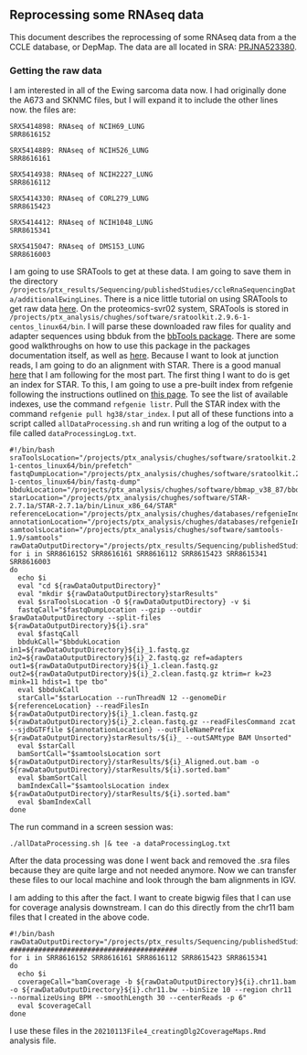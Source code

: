 ## Reprocessing some RNAseq data

This document describes the reprocessing of some RNAseq data from a the CCLE database, or DepMap. The data are all located in SRA: [PRJNA523380](https://www.ncbi.nlm.nih.gov/bioproject?term=PRJNA523380).

### Getting the raw data

I am interested in all of the Ewing sarcoma data now. I had originally done the A673 and SKNMC files, but I will expand it to include the other lines now. the files are:

```
SRX5414898: RNAseq of NCIH69_LUNG
SRR8616152

SRX5414889: RNAseq of NCIH526_LUNG
SRR8616161

SRX5414938: RNAseq of NCIH2227_LUNG
SRR8616112

SRX5414330: RNAseq of CORL279_LUNG
SRR8615423

SRX5414412: RNAseq of NCIH1048_LUNG
SRR8615341

SRX5415047: RNAseq of DMS153_LUNG
SRR8616003
```

I am going to use SRATools to get at these data. I am going to save them in the directory `/projects/ptx_results/Sequencing/publishedStudies/ccleRnaSequencingData/additionalEwingLines`. There is a nice little tutorial on using SRATools to get raw data [here](https://www.biostars.org/p/111040/). On the proteomics-svr02 system, SRATools is stored in `/projects/ptx_analysis/chughes/software/sratoolkit.2.9.6-1-centos_linux64/bin`. I will parse these downloaded raw files for quality and adapter sequences using bbduk from the [bbTools package](https://sourceforge.net/projects/bbmap/). There are some good walkthroughs on how to use this package in the packages documentation itself, as well as [here](https://jgi.doe.gov/data-and-tools/bbtools/bb-tools-user-guide/). Because I want to look at junction reads, I am going to do an alignment with STAR. There is a good manual [here](https://github.com/alexdobin/STAR) that I am following for the most part. The first thing I want to do is get an index for STAR. To this, I am going to use a pre-built index from refgenie following the instructions outlined on [this page](http://refgenie.databio.org/en/latest/install/). To see the list of available indexes, use the command `refgenie listr`. Pull the STAR index with the command `refgenie pull hg38/star_index`. I put all of these functions into a script called `allDataProcessing.sh` and run writing a log of the output to a file called `dataProcessingLog.txt`.

```shell
#!/bin/bash
sraToolsLocation="/projects/ptx_analysis/chughes/software/sratoolkit.2.9.6-1-centos_linux64/bin/prefetch"
fastqDumpLocation="/projects/ptx_analysis/chughes/software/sratoolkit.2.9.6-1-centos_linux64/bin/fastq-dump"
bbdukLocation="/projects/ptx_analysis/chughes/software/bbmap_v38_87/bbduk.sh"
starLocation="/projects/ptx_analysis/chughes/software/STAR-2.7.1a/STAR-2.7.1a/bin/Linux_x86_64/STAR"
referenceLocation="/projects/ptx_analysis/chughes/databases/refgenieIndexes/hg38/star_index/default/"
annotationLocation="/projects/ptx_analysis/chughes/databases/refgenieIndexes/hg38/gencode_gtf/default/hg38.gtf"
samtoolsLocation="/projects/ptx_analysis/chughes/software/samtools-1.9/samtools"
rawDataOutputDirectory="/projects/ptx_results/Sequencing/publishedStudies/ccleRnaSequencingData/sclcLines/"
for i in SRR8616152 SRR8616161 SRR8616112 SRR8615423 SRR8615341 SRR8616003
do
  echo $i
  eval "cd ${rawDataOutputDirectory}"
  eval "mkdir ${rawDataOutputDirectory}starResults"
  eval $sraToolsLocation -O ${rawDataOutputDirectory} -v $i
  fastqCall="$fastqDumpLocation --gzip --outdir $rawDataOutputDirectory --split-files ${rawDataOutputDirectory}${i}.sra"
  eval $fastqCall
  bbdukCall="$bbdukLocation in1=${rawDataOutputDirectory}${i}_1.fastq.gz in2=${rawDataOutputDirectory}${i}_2.fastq.gz ref=adapters out1=${rawDataOutputDirectory}${i}_1.clean.fastq.gz out2=${rawDataOutputDirectory}${i}_2.clean.fastq.gz ktrim=r k=23 mink=11 hdist=1 tpe tbo"
  eval $bbdukCall
  starCall="$starLocation --runThreadN 12 --genomeDir ${referenceLocation} --readFilesIn ${rawDataOutputDirectory}${i}_1.clean.fastq.gz ${rawDataOutputDirectory}${i}_2.clean.fastq.gz --readFilesCommand zcat --sjdbGTFfile ${annotationLocation} --outFileNamePrefix ${rawDataOutputDirectory}starResults/${i}_ --outSAMtype BAM Unsorted"
  eval $starCall
  bamSortCall="$samtoolsLocation sort ${rawDataOutputDirectory}/starResults/${i}_Aligned.out.bam -o ${rawDataOutputDirectory}/starResults/${i}.sorted.bam"
  eval $bamSortCall
  bamIndexCall="$samtoolsLocation index ${rawDataOutputDirectory}/starResults/${i}.sorted.bam"
  eval $bamIndexCall
done
```

The run command in a screen session was:

```shell
./allDataProcessing.sh |& tee -a dataProcessingLog.txt
```

After the data processing was done I went back and removed the .sra files because they are quite large and not needed anymore. Now we can transfer these files to our local machine and look through the bam alignments in IGV.

I am adding to this after the fact. I want to create bigwig files that I can use for coverage analysis downstream. I can do this directly from the chr11 bam files that I created in the above code.

```shell
#!/bin/bash
rawDataOutputDirectory="/projects/ptx_results/Sequencing/publishedStudies/ccleRnaSequencingData/sclcLines/starResults/"
#########################################
for i in SRR8616152 SRR8616161 SRR8616112 SRR8615423 SRR8615341
do
  echo $i
  coverageCall="bamCoverage -b ${rawDataOutputDirectory}${i}.chr11.bam -o ${rawDataOutputDirectory}${i}.chr11.bw --binSize 10 --region chr11 --normalizeUsing BPM --smoothLength 30 --centerReads -p 6"
  eval $coverageCall
done
```

I use these files in the `20210113File4_creatingDlg2CoverageMaps.Rmd` analysis file.
